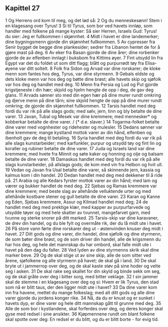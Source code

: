 ## Kapittel 27

1 Og Herrens ord kom til meg, og det lød så:
2 Og du menneskesønn! Stem i en klagesang over Tyrus!
3 Si til Tyrus, som bor ved havets innløp, som handler med folkene på mange kyster: Så sier Herren, Israels Gud: Tyrus! du sier: Jeg er fullkommen i skjønnhet.
4 Midt i havet er dine landemerker; dine bygningsmenn gjorde din skjønnhet fullkommen.
5 Av cypresser fra Senir bygget de begge dine plankesider; sedrer fra Libanon hentet de for å gjøre mast på deg.
6 Av eker fra Basan gjorde de dine årer; dine rorbenker gjorde de av elfenben innlagt i buksbom fra Kittims øyer.
7 Fint utsydd lin fra Egypt var det du foldet ut som ditt flagg; blått og purpurrødt tøy fra Elisa-øyene var ditt soltelt.
8 Folk fra Sidon og Arvad var dine rorskarer; de kloke menn som fantes hos deg, Tyrus, var dine styrmenn.
9 Gebals eldste og dets kloke menn var hos deg og bøtte dine brøst; alle havets skip og sjøfolk var hos deg og handlet med deg.
10 Menn fra Persia og Lud og Put gjorde krigstjeneste i din hær; skjold og hjelm hengte de opp i deg, de gav deg glans.
11 Arvads sønner sto med din egen hær på dine murer rundt omkring og djerve menn på dine tårn; sine skjold hengte de opp på dine murer rundt omkring; de gjorde din skjønnhet fullkommen.
12 Tarsis handlet med deg fordi du var rik på alle slags gods; med sølv, jern, tinn og bly betalte de dine varer.
13 Javan, Tubal og Mesek var dine kremmere; med mennesker* og kobberkar betalte de dine varer. / {* d.e. slaver.}
14 Togarma-folket betalte dine varer med vognhester og ridehester og mulesler.
15 Dedans sønner var dine kremmere; mange kystland mottok varer av din hånd, elfenben og ibenholt gav de deg til betaling.
16 Syria handlet med deg fordi du var rik på alle slags kunstarbeider; med karfunkler, purpur og utsydd tøy og fint lin og koraller og rubiner betalte de dine varer.
17 Juda og Israels land var dine kremmere; med hvete fra Minnit og søte kaker og honning og olje og balsam betalte de dine varer.
18 Damaskus handlet med deg fordi du var rik på alle slags kunstarbeider, på allslags gods; de kom med vin fra Helbon og hvit ull.
19 Vedan og Javan fra Usal betalte dine varer, så skinnende jern, kassia og kalmus kom i din handel.
20 Dedan handlet med deg med dekkener til å ride på.
21 Arabia og alle Kedars fyrster mottok varer av din hånd; med lam og værer og bukker handlet de med deg.
22 Sjebas og Ramas kremmere var dine kremmere; med beste slag av allehånde velluktende urter og med allehånde kostbare stener og gull betalte de dine varer.
23 Karan og Kanne og Eden, Sjebas kremmere, Assur og Kilmad handlet med deg;
24 de handlet med deg med prektige klær, med kapper av purpurfarvede og utsydde tøyer og med hele skatter av tvunnet, mangefarvet garn, med tvunne og sterke snorer på ditt marked.
25 Tarsis-skip var dine karavaner, de drev din handel, og du ble fylt og overmåte rik, der du lå midt ute i havet.
26 På store vann førte dine rorskarer deg ut - østenvinden knuser deg midt i havet.
27 Ditt gods og dine varer, din handel, dine sjøfolk og dine styrmenn, de som bøter dine brøst, og de som driver din handel, alle de krigsmenn du har hos deg, og hele det mannskap du har ombord, skal falle midt ute i havet på den dag du faller.
28 Ved lyden av dine styrmenns skrik skal dine marker beve.
29 Og de skal stige ut av sine skip, alle de som sitter ved årene, sjøfolkene og alle styrmenn på havet; de skal gå i land.
30 De skal bryte ut i jammerrop over deg, og de skal kaste støv på sine hoder og velte seg i asken.
31 De skal rake seg skallet for din skyld og binde sekk om seg, og de skal gråte over deg i bitter sorg, med bitter veklage.
32 I sin jammer skal de stemme i en klagesang over deg og si: Hvem er lik Tyrus, den stad som nå er blitt taus, der den ligger midt ute i havet?
33 Da dine varer kom inn fra havene, mettet du mange folkeslag; med alt ditt gods og alle dine varer gjorde du jordens konger rike.
34 Nå, da du er knust og er sunket i havets dyp, er dine varer og hele ditt mannskap gått til grunne med deg.
35 Alle de som bor i kystlandene, skal forferdes over deg, og deres konger skal gyse med redsel i sine ansikter.
36 Kjøpmennene rundt om blant folkene skal spotte over deg: En redsel er du blitt, og du er blitt borte - for evig tid.
